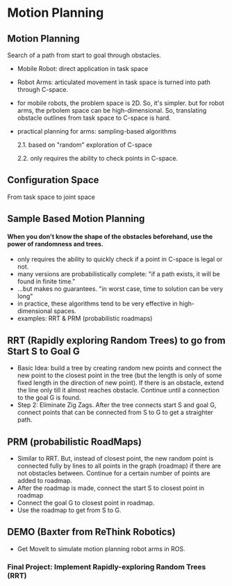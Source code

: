 # Motion Planning

## Motion Planning

Search of a path from start to goal through obstacles.

* Mobile Robot: direct application in task space
* Robot Arms: articulated movement in task space is turned into path through C-space.
* for mobile robots, the problem space is 2D. So, it's simpler. but for robot arms, the prbolem space can be high-dimensional. So, translating obstacle outlines from task space to C-space is hard.
* practical planning for arms: sampling-based algorithms

  2.1. based on "random" exploration of C-space

  2.2. only requires the ability to check points in C-space.

## Configuration Space

From task space to joint space

## Sample Based Motion Planning

#### When you don't know the shape of the obstacles beforehand, use the power of randomness and trees.

* only requires the ability to quickly check if a point in C-space is legal or not.
* many versions are probabilistically complete: "if a path exists, it will be found in finite time."
* ...but makes no guarantees. "in worst case, time to solution can be very long"
* in practice, these algorithms tend to be very effective in high-dimensional spaces.
* examples: RRT & PRM \(probabilistic roadmaps\)

## RRT \(Rapidly exploring Random Trees\) to go from Start S to Goal G

* Basic Idea: build a tree by creating random new points and connect the new point to the closest point in the tree \(but the length is only of some fixed length in the direction of new point\). If there is an obstacle, extend the line only till it almost reaches obstacle. Continue until a connection to the goal G is found.
* Step 2: Eliminate Zig Zags. After the tree connects start S and goal G, connect points that can be connected from S to G to get a straighter path.

## PRM \(probabilistic RoadMaps\)

* Similar to RRT. But, instead of closest point, the new random point is connected fully by lines to all points in the graph \(roadmap\) if there are not obstacles between. Continue for a certain number of points are added to roadmap.
* After the roadmap is made, connect the start S to closest point in roadmap
* Connect the goal G to closest point in roadmap.
* Use the roadmap to get from S to G.

## DEMO \(Baxter from ReThink Robotics\)

* Get MoveIt to simulate motion planning robot arms in ROS.

### Final Project: Implement Rapidly-exploring Random Trees \(RRT\)

